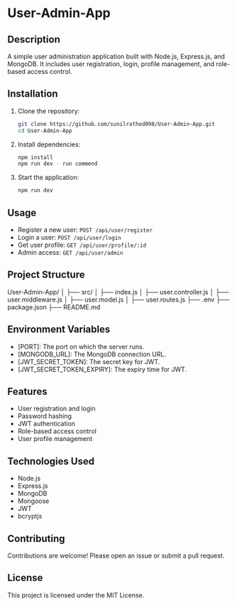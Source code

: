 # User-Admin-App

## Description
A simple user administration application built with Node.js, Express.js, and MongoDB. It includes user registration, login, profile management, and role-based access control.


## Installation
1. Clone the repository:
    ```sh
    git clone https://github.com/sunilrathod098/User-Admin-App.git
    cd User-Admin-App
    ```
2. Install dependencies:
    ```sh
    npm install
    npm run dev - run commend
    ```

3. Start the application:
    ```sh
    npm run dev
    ```

## Usage
- Register a new user: `POST /api/user/register`
- Login a user: `POST /api/user/login`
- Get user profile: `GET /api/user/profile/:id`
- Admin access: `GET /api/user/admin`

## Project Structure
User-Admin-App/ │ ├── src/ │ ├── index.js │ ├── user.controller.js │ ├── user.middleware.js │ ├── user.model.js │ ├── user.routes.js ├── .env ├── package.json ├── README.md


## Environment Variables
- [PORT]: The port on which the server runs.
- [MONGODB_URL]: The MongoDB connection URL.
- [JWT_SECRET_TOKEN]: The secret key for JWT.
- [JWT_SECRET_TOKEN_EXPIRY]: The expiry time for JWT.

## Features
- User registration and login
- Password hashing
- JWT authentication
- Role-based access control
- User profile management

## Technologies Used
- Node.js
- Express.js
- MongoDB
- Mongoose
- JWT
- bcryptjs

## Contributing
Contributions are welcome! Please open an issue or submit a pull request.

## License
This project is licensed under the MIT License.